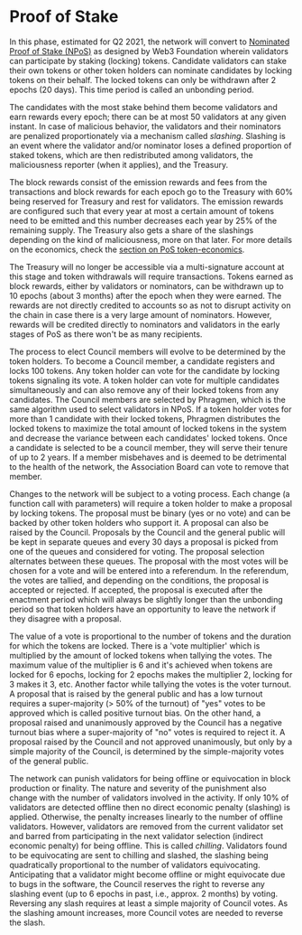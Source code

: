 # Proof of Stake

In this phase, estimated for Q2 2021, the network will convert to [Nominated Proof of Stake \(NPoS\)](https://research.web3.foundation/en/latest/polkadot/NPoS/index.html) as designed by Web3 Foundation wherein validators can participate by staking \(locking\) tokens. Candidate validators can stake their own tokens or other token holders can nominate candidates by locking tokens on their behalf. The locked tokens can only be withdrawn after 2 epochs \(20 days\). This time period is called an unbonding period. 

The candidates with the most stake behind them become validators and earn rewards every epoch; there can be at most 50 validators at any given instant. In case of malicious behavior, the validators and their nominators are penalized proportionately via a mechanism called _slashing_. Slashing is an event where the validator and/or nominator loses a defined proportion of staked tokens, which are then redistributed among validators, the maliciousness reporter \(when it applies\), and the Treasury.  
  
The block rewards consist of the emission rewards and fees from the transactions and block rewards for each epoch go to the Treasury with 60% being reserved for Treasury and rest for validators. The emission rewards are configured such that every year at most a certain amount of tokens need to be emitted and this number decreases each year by 25% of the remaining supply. The Treasury also gets a share of the slashings depending on the kind of maliciousness, more on that later. For more details on the economics, check the [section on PoS token-economics](../token-economics/econ-pos.md). 

The Treasury will no longer be accessible via a multi-signature account at this stage and token withdrawals will require transactions. Tokens earned as block rewards, either by validators or nominators, can be withdrawn up to 10 epochs \(about 3 months\) after the epoch when they were earned. The rewards are not directly credited to accounts so as not to disrupt activity on the chain in case there is a very large amount of nominators. However, rewards will be credited directly to nominators and validators in the early stages of PoS as there won't be as many recipients.

The process to elect Council members will evolve to be determined by the token holders. To become a Council member, a candidate registers and locks 100 tokens. Any token holder can vote for the candidate by locking tokens signaling its vote. A token holder can vote for multiple candidates simultaneously and can also remove any of their locked tokens from any candidates. The Council members are selected by Phragmen, which is the same algorithm used to select validators in NPoS. If a token holder votes for more than 1 candidate with their locked tokens, Phragmen distributes the locked tokens to maximize the total amount of locked tokens in the system and decrease the variance between each candidates' locked tokens. Once a candidate is selected to be a council member, they will serve their tenure of up to 2 years. If a member misbehaves and is deemed to be detrimental to the health of the network, the Association Board can vote to remove that member.

Changes to the network will be subject to a voting process. Each change \(a function call with parameters\) will require a token holder to make a proposal by locking tokens. The proposal must be binary \(yes or no vote\) and can be backed by other token holders who support it. A proposal can also be raised by the Council. Proposals by the Council and the general public will be kept in separate queues and every 30 days a proposal is picked from one of the queues and considered for voting. The proposal selection alternates between these queues. The proposal with the most votes will be chosen for a vote and will be entered into a referendum. In the referendum, the votes are tallied, and depending on the conditions, the proposal is accepted or rejected. If accepted, the proposal is executed after the enactment period which will always be slightly longer than the unbonding period so that token holders have an opportunity to leave the network if they disagree with a proposal. 

The value of a vote is proportional to the number of tokens and the duration for which the tokens are locked. There is a 'vote multiplier' which is multiplied by the amount of locked tokens when tallying the votes. The maximum value of the multiplier is 6 and it's achieved when tokens are locked for 6 epochs, locking for 2 epochs makes the multiplier 2, locking for 3 makes it 3, etc. Another factor while tallying the votes is the voter turnout. A proposal that is raised by the general public and has a low turnout requires a super-majority \(&gt; 50% of the turnout\) of "yes" votes to be approved which is called positive turnout bias. On the other hand, a proposal raised and unanimously approved by the Council has a negative turnout bias where a super-majority of "no" votes is required to reject it. A proposal raised by the Council and not approved unanimously, but only by a simple majority of the Council, is determined by the simple-majority votes of the general public. 

The network can punish validators for being offline or equivocation in block production or finality. The nature and severity of the punishment also change with the number of validators involved in the activity. If only 10% of validators are detected offline then no direct economic penalty \(slashing\) is applied. Otherwise, the penalty increases linearly to the number of offline validators. However, validators are removed from the current validator set and barred from participating in the next validator selection \(indirect economic penalty\) for being offline. This is called _chilling_. Validators found to be equivocating are sent to chilling and slashed, the slashing being quadratically proportional to the number of validators equivocating. Anticipating that a validator might become offline or might equivocate due to bugs in the software, the Council reserves the right to reverse any slashing event \(up to 6 epochs in past, i.e., approx. 2 months\) by voting. Reversing any slash requires at least a simple majority of Council votes. As the slashing amount increases, more Council votes are needed to reverse the slash.

